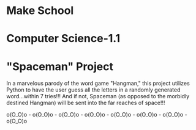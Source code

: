 # Make School
# Computer Science-1.1
# "Spaceman" Project

In a marvelous parody of the word game "Hangman," this project utilizes Python to have the user guess all the letters in a randomly generated word...within 7 tries!!! And if not, Spaceman (as opposed to the morbidly destined Hangman) will be sent into the far reaches of space!!!

o(O_O)o - o(O_O)o - o(O_O)o - o(O_O)o - o(O_O)o - o(O_O)o - o(O_O)o - o(O_O)o
